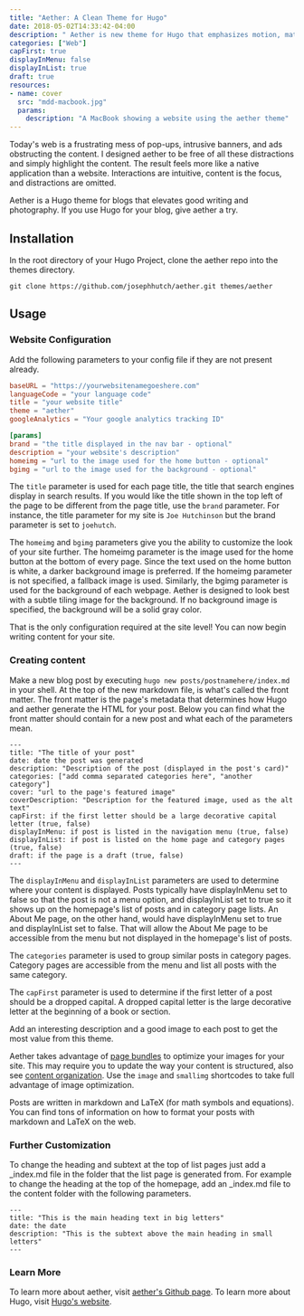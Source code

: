 ```yaml
---
title: "Aether: A Clean Theme for Hugo"
date: 2018-05-02T14:33:42-04:00
description: " Aether is new theme for Hugo that emphasizes motion, material, and depth as design elements. Distracting styling and page elements are forgone to focus on the content."
categories: ["Web"]
capFirst: true
displayInMenu: false
displayInList: true
draft: true
resources:
- name: cover
  src: "mdd-macbook.jpg"
  params:
    description: "A MacBook showing a website using the aether theme"
---
```


Today's web is a frustrating mess of pop-ups, intrusive banners, and ads obstructing the content. I designed aether to be free of all these distractions and simply highlight the content. The result feels more like a native application than a website. Interactions are intuitive, content is the focus, and distractions are omitted.

Aether is a Hugo theme for blogs that elevates good writing and photography. If you use Hugo for your blog, give aether a try.

## Installation
In the root directory of your Hugo Project, clone the aether repo into the themes directory.

```shell session
git clone https://github.com/josephhutch/aether.git themes/aether
```

## Usage

### Website Configuration

Add the following parameters to your config file if they are not present already.

```toml
baseURL = "https://yourwebsitenamegoeshere.com"
languageCode = "your language code"
title = "your website title"
theme = "aether"
googleAnalytics = "Your google analytics tracking ID"

[params]
brand = "the title displayed in the nav bar - optional"
description = "your website's description"
homeimg = "url to the image used for the home button - optional"
bgimg = "url to the image used for the background - optional"
```

The `title` parameter is used for each page title, the title that search engines display in search results. If you would like the title shown in the top left of the page to be different from the page title, use the `brand` parameter. For instance, the title parameter for my site is `Joe Hutchinson` but the brand parameter is set to `joehutch`.

The `homeimg` and `bgimg` parameters give you the ability to customize the look of your site further. The homeimg parameter is the image used for the home button at the bottom of every page. Since the text used on the home button is white, a darker background image is preferred. If the homeimg parameter is not specified, a fallback image is used. Similarly, the bgimg parameter is used for the background of each webpage. Aether is designed to look best with a subtle tiling image for the background. If no background image is specified, the background will be a solid gray color.

That is the only configuration required at the site level! You can now begin writing content for your site.

### Creating content
Make a new blog post by executing `hugo new posts/postnamehere/index.md` in your shell. At the top of the new markdown file, is what's called the front matter. The front matter is the page's metadata that determines how Hugo and aether generate the HTML for your post. Below you can find what the front matter should contain for a new post and what each of the parameters mean.

```properties
---
title: "The title of your post"
date: date the post was generated
description: "Description of the post (displayed in the post's card)"
categories: ["add comma separated categories here", "another category"]
cover: "url to the page's featured image"
coverDescription: "Description for the featured image, used as the alt text"
capFirst: if the first letter should be a large decorative capital letter (true, false)
displayInMenu: if post is listed in the navigation menu (true, false)
displayInList: if post is listed on the home page and category pages (true, false)
draft: if the page is a draft (true, false)
---
```

The `displayInMenu` and `displayInList` parameters are used to determine where your content is displayed. Posts typically have displayInMenu set to false so that the post is not a menu option, and displayInList set to true so it shows up on the homepage's list of posts and in category page lists. An About Me page, on the other hand, would have displayInMenu set to true and displayInList set to false.  That will allow the About Me page to be accessible from the menu but not displayed in the homepage's list of posts.

The `categories` parameter is used to group similar posts in category pages. Category pages are accessible from the menu and list all posts with the same category.

The `capFirst` parameter is used to determine if the first letter of a post should be a dropped capital. A dropped capital letter is the large decorative letter at the beginning of a book or section.

Add an interesting description and a good image to each post to get the most value from this theme.

Aether takes advantage of [page bundles](https://gohugo.io/content-management/page-bundles/) to optimize your images for your site.  This may require you to update the way your content is structured, also see [content organization](https://gohugo.io/content-management/organization/).  Use the `image` and `smallimg` shortcodes to take full advantage of image optimization.

Posts are written in markdown and LaTeX (for math symbols and equations). You can find tons of information on how to format your posts with markdown and LaTeX on the web.

### Further Customization
To change the heading and subtext at the top of list pages just add a \_index.md file in the folder that the list page is generated from. For example to change the heading at the top of the homepage, add an \_index.md file to the content folder with the following parameters.

```properties
---
title: "This is the main heading text in big letters"
date: the date
description: "This is the subtext above the main heading in small letters"
---
```

### Learn  More

To learn more about aether, visit [aether's Github page](https://github.com/josephhutch/aether). To learn more about Hugo, visit [Hugo's website](https://gohugo.io/).